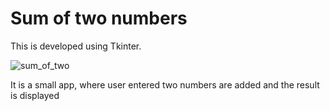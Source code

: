 # Sum of two numbers

This is developed using Tkinter. 

![sum_of_two](https://user-images.githubusercontent.com/58632626/152143084-6b4c387b-327a-4112-bb22-3b9392151354.png)

It is a small app, where user entered two numbers are added and the result is displayed

